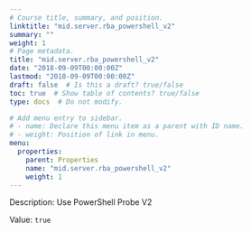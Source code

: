 ```yaml
---
# Course title, summary, and position.
linktitle: "mid.server.rba_powershell_v2"
summary: ""
weight: 1
# Page metadata.
title: "mid.server.rba_powershell_v2"
date: "2018-09-09T00:00:00Z"
lastmod: "2018-09-09T00:00:00Z"
draft: false  # Is this a draft? true/false
toc: true  # Show table of contents? true/false
type: docs  # Do not modify.

# Add menu entry to sidebar.
# - name: Declare this menu item as a parent with ID name.
# - weight: Position of link in menu.
menu:
  properties:
    parent: Properties
    name: "mid.server.rba_powershell_v2"
    weight: 1
---
```


Description: Use PowerShell Probe V2


Value: `true`